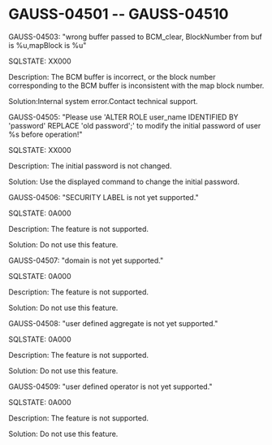 # GAUSS-04501 -- GAUSS-04510<a name="EN-US_TOPIC_0302073723"></a>

GAUSS-04503: "wrong buffer passed to BCM\_clear, BlockNumber from buf is %u,mapBlock is %u"

SQLSTATE: XX000

Description: The BCM buffer is incorrect, or the block number corresponding to the BCM buffer is inconsistent with the map block number.

Solution:Internal system error.Contact technical support.

GAUSS-04505: "Please use 'ALTER ROLE user\_name IDENTIFIED BY 'password' REPLACE 'old password';' to modify the initial password of user %s before operation!"

SQLSTATE: XX000

Description: The initial password is not changed.

Solution: Use the displayed command to change the initial password.

GAUSS-04506: "SECURITY LABEL is not yet supported."

SQLSTATE: 0A000

Description: The feature is not supported.

Solution: Do not use this feature.

GAUSS-04507: "domain is not yet supported."

SQLSTATE: 0A000

Description: The feature is not supported.

Solution: Do not use this feature.

GAUSS-04508: "user defined aggregate is not yet supported."

SQLSTATE: 0A000

Description: The feature is not supported.

Solution: Do not use this feature.

GAUSS-04509: "user defined operator is not yet supported."

SQLSTATE: 0A000

Description: The feature is not supported.

Solution: Do not use this feature.

